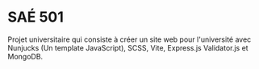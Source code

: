 # SAÉ 501
Projet universitaire qui consiste à créer un site web pour l'université avec Nunjucks (Un template JavaScript), SCSS, Vite, Express.js Validator.js et MongoDB.